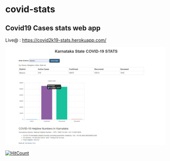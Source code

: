 # covid-stats
## Covid19 Cases stats web app 

Live@ : https://covid2k19-stats.herokuapp.com/

<img src="https://github.com/AkshayKumarDhage/covid-stats/blob/master/covidApp.jpg"></img>

[![HitCount](http://hits.dwyl.com/AkshayKumarDhage/covid-stats.svg)](http://hits.dwyl.com/AkshayKumarDhage/covid-stats)
